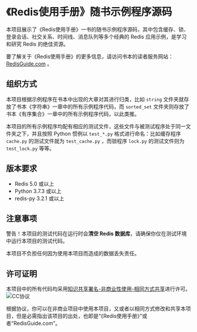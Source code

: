 # 《Redis使用手册》随书示例程序源码



本项目展示了《Redis使用手册》一书的随书示例程序源码，其中包含缓存、锁、登录会话、社交关系、时间线、消息队列等多个经典的 Redis 应用示例，是学习和研究 Redis 的绝佳资源。

要了解关于《Redis使用手册》的更多信息，请访问书本的读者服务网站： [RedisGuide.com](http://redisguide.com/) 。

## 组织方式

本项目根据示例程序在书本中出现的大章对其进行归类，比如 ``string`` 文件夹就存放了书本《字符串》一章中的所有示例程序代码，而 ``sorted_set`` 文件夹则存放了书本《有序集合》一章中的所有示例程序代码，以此类推。

本项目的所有示例程序均配有相应的测试文件，这些文件与被测试程序处于同一文件夹之下，并且按照 Python 惯例以 ``test_*.py`` 格式进行命名：比如缓存程序 ``cache.py`` 的测试文件就为 ``test_cache.py`` ，而锁程序 ``lock.py`` 的测试文件则为 ``test_lock.py`` 等等。

## 版本要求

- Redis 5.0 或以上
- Python 3.7.3 或以上
- redis-py 3.2.1 或以上

## 注意事项

警告！本项目的测试代码在运行时会**清空 Redis 数据库**，请确保你仅在测试环境中运行本项目的测试代码。

本项目不负担任何因为使用本项目而造成的数据丢失责任。

## 许可证明

本项目中的所有代码均采用[知识共享署名-非商业性使用-相同方式共享](https://creativecommons.org/licenses/by-nc-sa/2.5/cn/)进行许可。![CC协议](https://licensebuttons.net/l/by-nc-sa/2.5/cn/88x31.png)

根据协议，你可以在非商业项目中使用本项目，又或者以相同方式修改和共享本项目，但是必需指出该项目的出处，也即是“《Redis使用手册》”或者“RedisGuide.com”。

